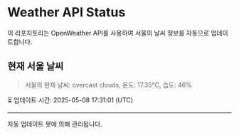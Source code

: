
# Weather API Status

이 리포지토리는 OpenWeather API를 사용하여 서울의 날씨 정보를 자동으로 업데이트합니다.

## 현재 서울 날씨
> 서울의 현재 날씨: overcast clouds, 온도: 17.35°C, 습도: 46%

⏳ 업데이트 시간: 2025-05-08 17:31:01 (UTC)

---
자동 업데이트 봇에 의해 관리됩니다.
